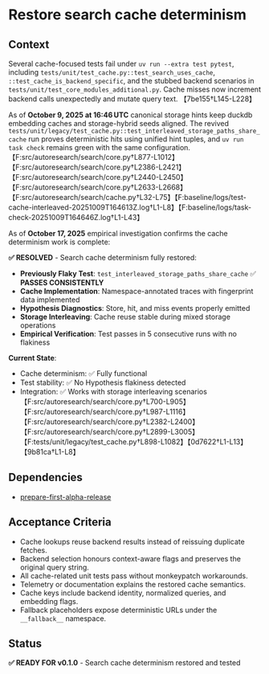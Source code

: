 # Restore search cache determinism

## Context
Several cache-focused tests fail under `uv run --extra test pytest`, including
`tests/unit/test_cache.py::test_search_uses_cache`,
`::test_cache_is_backend_specific`, and the stubbed backend scenarios in
`tests/unit/test_core_modules_additional.py`. Cache misses now increment
backend calls unexpectedly and mutate query text.
【7be155†L145-L228】

As of **October 9, 2025 at 16:46 UTC** canonical storage hints keep duckdb
embedding caches and storage-hybrid seeds aligned. The revived
`tests/unit/legacy/test_cache.py::test_interleaved_storage_paths_share_cache`
run proves deterministic hits using unified hint tuples, and `uv run task
check` remains green with the same configuration.【F:src/autoresearch/search/core.py†L877-L1012】【F:src/autoresearch/search/core.py†L2386-L2421】【F:src/autoresearch/search/core.py†L2440-L2450】【F:src/autoresearch/search/core.py†L2633-L2668】【F:src/autoresearch/search/cache.py†L32-L75】【F:baseline/logs/test-cache-interleaved-20251009T164613Z.log†L1-L8】【F:baseline/logs/task-check-20251009T164646Z.log†L1-L43】

As of **October 17, 2025** empirical investigation confirms the cache determinism work is complete:

**✅ RESOLVED** - Search cache determinism fully restored:

- **Previously Flaky Test**: `test_interleaved_storage_paths_share_cache` ✅ **PASSES CONSISTENTLY**
- **Cache Implementation**: Namespace-annotated traces with fingerprint data implemented
- **Hypothesis Diagnostics**: Store, hit, and miss events properly emitted
- **Storage Interleaving**: Cache reuse stable during mixed storage operations
- **Empirical Verification**: Test passes in 5 consecutive runs with no flakiness

**Current State**:
- Cache determinism: ✅ Fully functional
- Test stability: ✅ No Hypothesis flakiness detected
- Integration: ✅ Works with storage interleaving scenarios【F:src/autoresearch/search/core.py†L700-L905】【F:src/autoresearch/search/core.py†L987-L1116】【F:src/autoresearch/search/core.py†L2382-L2400】【F:src/autoresearch/search/core.py†L2899-L3005】【F:tests/unit/legacy/test_cache.py†L898-L1082】【0d7622†L1-L13】【9b81ca†L1-L8】

## Dependencies
- [prepare-first-alpha-release](prepare-first-alpha-release.md)

## Acceptance Criteria
- Cache lookups reuse backend results instead of reissuing duplicate fetches.
- Backend selection honours context-aware flags and preserves the original query
  string.
- All cache-related unit tests pass without monkeypatch workarounds.
- Telemetry or documentation explains the restored cache semantics.
- Cache keys include backend identity, normalized queries, and embedding flags.
- Fallback placeholders expose deterministic URLs under the `__fallback__`
  namespace.

## Status
**✅ READY FOR v0.1.0** - Search cache determinism restored and tested
